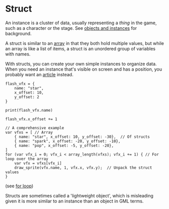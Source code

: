 # Struct

An instance is a cluster of data, usually representing a *thing* in the game, such as a character or the stage.
See [objects and instances](objects_and_instances.md) for background.

A struct is similar to an [array](array.md) in that they both hold multiple values, but while an array is like a list of
items, a struct is an unordered group of variables with names.

With structs, you can create your own simple instances to organize data. When you need an instance that's visible on
screen and has a position, you probably want an [article](articles.md) instead.

```gml
flash_vfx = {
    name: "star",
    x_offset: 10,
    y_offset: 2
}

print(flash_vfx.name)

flash_vfx.x_offset += 1
```

```gml
// A comprehensive example 
var vfxs = [ // Array
    { name: "star", x_offset: 10, y_offset: -30},  // Of structs
    { name: "spark", x_offset: -20, y_offset: -10},
    { name: "pop", x_offset: -5, y_offset: -20},
]
for (var vfx_i = 0; vfx_i < array_length(vfxs); vfx_i += 1) { // For loop over the array
    var vfx = vfxs[vfx_i]
    draw_sprite(vfx.name, 1, vfx.x, vfx.y);  // Unpack the struct values
}
```

(see [for loop](array.md#for-loop))

Structs are sometimes called a 'lightweight object', which is misleading given it is more similar to an instance than an
object in GML terms.